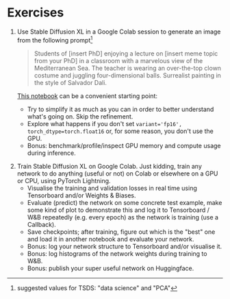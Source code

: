 # Exercises

1. Use Stable Diffusion XL in a Google Colab session to generate an image from the following prompt[^tsds]
   > Students of [insert PhD] enjoying a lecture on [insert meme topic from your PhD] in a classroom with a marvelous view of the Mediterranean Sea. The teacher is wearing an over-the-top clown costume and juggling four-dimensional balls. Surrealist painting in the style of Salvador Dali.

   [This notebook](https://colab.research.google.com/github/wandb/examples/blob/master/colabs/diffusers/sdxl-text-to-image.ipynb) can be a convenient starting point:
    - Try to simplify it as much as you can in order to better understand what's going on. Skip the refinement.
    - Explore what happens if you don't set `variant='fp16', torch_dtype=torch.float16` or, for some reason, you don't use the GPU.
    - Bonus: benchmark/profile/inspect GPU memory and compute usage during inference.

[^tsds]: suggested values for TSDS: "data science" and "PCA"

2. Train Stable Diffusion XL on Google Colab. Just kidding, train any network to do anything (useful or not) on Colab or elsewhere on a GPU or CPU, using PyTorch Lightning.
    - Visualise the training and validation losses in real time using Tensorboard and/or Weights & Biases.
    - Evaluate (predict) the network on some concrete test example, make some kind of plot to demonstrate this and log it to Tensorboard / W&B repeatedly (e.g. every epoch) as the network is training (use a Callback).
    - Save checkpoints; after training, figure out which is the "best" one and load it in another notebook and evaluate your network.
    - Bonus: log your network structure to Tensorboard and/or visualise it.
    - Bonus: log histograms of the network weights during training to W&B.
    - Bonus: publish your super useful network on Huggingface.
